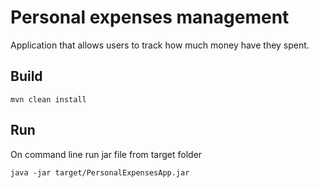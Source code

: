 # Personal expenses management

Application that allows users to track how much money have they spent.

## Build
```
mvn clean install
```

## Run
On command line run jar file from target folder
```
java -jar target/PersonalExpensesApp.jar
```
